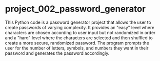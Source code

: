# project_002_password_generator

This Python code is a password generator project that allows the user to create passwords of varying complexity. It provides an "easy" level where characters are chosen according to user input but not randomized in order and a "hard" level where the characters are selected and then shuffled to create a more secure, randomized password. The program prompts the user for the number of letters, symbols, and numbers they want in their password and generates the password accordingly.

